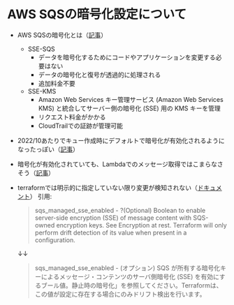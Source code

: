 # AWS SQSの暗号化設定について

 - AWS SQSの暗号化とは（[記事](https://aws.amazon.com/jp/about-aws/whats-new/2021/11/amazon-sqs-server-side-encryption-keys-sse/)）
    - SSE-SQS 
        - データを暗号化するためにコードやアプリケーションを変更する必要はない
        - データの暗号化と復号が透過的に処理される
        - 追加料金不要 
    - SSE-KMS
        - Amazon Web Services キー管理サービス (Amazon Web Services KMS) と統合してサーバー側の暗号化 (SSE) 用の KMS キーを管理
        - リクエスト料金がかかる
        - CloudTrailでの証跡が管理可能

 - 2022/10あたりでキュー作成時にデフォルトで暗号化が有効化されるようになったっぽい（[記事](https://aws.amazon.com/jp/about-aws/whats-new/2022/10/amazon-sqs-announces-server-side-encryption-ssq-managed-sse-sqs-default/)）

  - 暗号化が有効化されていても、Lambdaでのメッセージ取得ではこまらなさそう（[記事](https://docs.aws.amazon.com/ja_jp/AWSSimpleQueueService/latest/SQSDeveloperGuide/sqs-server-side-encryption.html)）

  - terraformでは明示的に指定していない限り変更が検知されない（[ドキュメント](https://registry.terraform.io/providers/hashicorp/aws/latest/docs/resources/sqs_queue#sqs_managed_sse_enabled-1)）
    引用:
    > sqs_managed_sse_enabled - ?(Optional) Boolean to enable server-side encryption (SSE) of message content with SQS-owned encryption keys. See Encryption at rest. Terraform will only perform drift detection of its value when present in a configuration.
    
    ↓↓
    > sqs_managed_sse_enabled - (オプション) SQS が所有する暗号化キーによるメッセージ・コンテンツのサーバ側暗号化 (SSE) を有効にするブール値。静止時の暗号化」を参照してください。Terraformは、この値が設定に存在する場合にのみドリフト検出を行います。